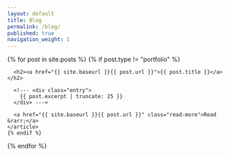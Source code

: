 ```yaml
---
layout: default
title: Blog
permalink: /blog/
published: true
navigation_weight: 1
---
```


<div class="posts">
  {% for post in site.posts %}
    {% if post.type != "portfolio" %}
    <article class="post">

      <h2><a href="{{ site.baseurl }}{{ post.url }}">{{ post.title }}</a></h2>

      <!--- <div class="entry">
        {{ post.excerpt | truncate: 25 }}
      </div> --->

      <a href="{{ site.baseurl }}{{ post.url }}" class="read-more">Read &rarr;</a>
    </article>
    {% endif %}
  {% endfor %}
</div>